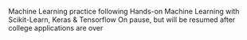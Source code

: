 Machine Learning practice following Hands-on Machine Learning with Scikit-Learn, Keras & Tensorflow
On pause, but will be resumed after college applications are over
